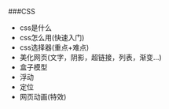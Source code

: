 ###CSS
- css是什么
- css怎么用(快速入门)
- css选择器(重点+难点)
- 美化网页(文字，阴影，超链接，列表，渐变...)
- 盒子模型
- 浮动
- 定位
- 网页动画(特效)